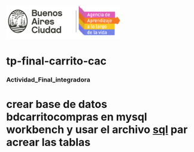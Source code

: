 <img src="logo OK.png" alt="My cool logo"/>

# tp-final-carrito-cac 

### Actividad_Final_integradora

# crear base de datos bdcarritocompras en mysql workbench  y usar el archivo  [sql](carrito/bdcarritocompras.sql) par acrear las tablas 
